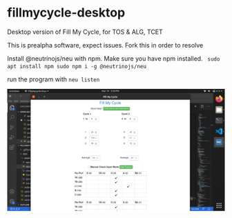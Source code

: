 # fillmycycle-desktop
Desktop version of Fill My Cycle, for TOS &amp; ALG, TCET

This is prealpha software, expect issues.
Fork this in order to resolve

Install @neutrinojs/neu with npm. Make sure you have npm installed.
<code>
sudo apt install npm
sudo npm i -g @neutrinojs/neu
</code>

run the program with <code>neu listen</code>

<img src=fmc-ss.png>
